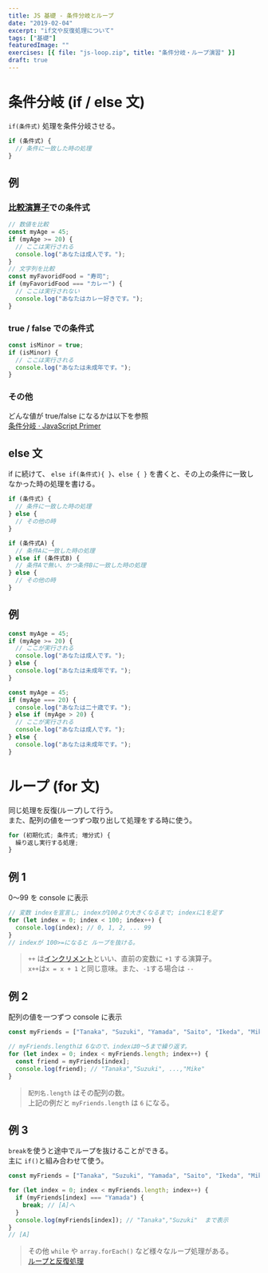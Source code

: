 ```yaml
---
title: JS 基礎 - 条件分岐とループ
date: "2019-02-04"
excerpt: "if文や反復処理について"
tags: ["基礎"]
featuredImage: ""
exercises: [{ file: "js-loop.zip", title: "条件分岐・ループ演習" }]
draft: true
---
```


# 条件分岐 (if / else 文)

`if(条件式)` 処理を条件分岐させる。

```js
if (条件式) {
  // 条件に一致した時の処理
}
```

## 例

### [比較演算子](http://localhost:8989/js-basic/02/#%E6%AF%94%E8%BC%83%E6%BC%94%E7%AE%97%E5%AD%90)での条件式

```js
// 数値を比較
const myAge = 45;
if (myAge >= 20) {
  // ここは実行される
  console.log("あなたは成人です。");
}
// 文字列を比較
const myFavoridFood = "寿司";
if (myFavoridFood === "カレー") {
  // ここは実行されない
  console.log("あなたはカレー好きです。");
}
```

### true / false での条件式

```js
const isMinor = true;
if (isMinor) {
  // ここは実行される
  console.log("あなたは未成年です。");
}
```

### その他

どんな値が true/false になるかは以下を参照  
[条件分岐 · JavaScript Primer](https://jsprimer.net/basic/condition/)

## else 文

if に続けて、 `else if(条件式){ }`、`else { }` を書くと、その上の条件に一致しなかった時の処理を書ける。

```js
if (条件式) {
  // 条件に一致した時の処理
} else {
  // その他の時
}
```

```js
if (条件式A) {
  // 条件Aに一致した時の処理
} else if (条件式B) {
  // 条件Aで無い、かつ条件Bに一致した時の処理
} else {
  // その他の時
}
```

## 例

```js
const myAge = 45;
if (myAge >= 20) {
  // ここが実行される
  console.log("あなたは成人です。");
} else {
  console.log("あなたは未成年です。");
}
```

```js
const myAge = 45;
if (myAge === 20) {
  console.log("あなたは二十歳です。");
} else if (myAge > 20) {
  // ここが実行される
  console.log("あなたは成人です。");
} else {
  console.log("あなたは未成年です。");
}
```

# ループ (for 文)

同じ処理を反復(ループ)して行う。  
また、配列の値を一つずつ取り出して処理をする時に使う。

```js
for (初期化式; 条件式; 増分式) {
  繰り返し実行する処理;
}
```

## 例 1

0〜99 を console に表示

```js
// 変数 indexを宣言し; indexが100より大きくなるまで; indexに1を足す
for (let index = 0; index < 100; index++) {
  console.log(index); // 0, 1, 2, ... 99
}
// indexが 100>=になると ループを抜ける。
```

> `++` は[インクリメント](https://jsprimer.net/basic/operator/#increment-operator)といい、直前の変数に `+1` する演算子。  
> `x++`は`x = x + 1` と同じ意味。また、`-1`する場合は `--`

## 例 2

配列の値を一つずつ console に表示

```js
const myFriends = ["Tanaka", "Suzuki", "Yamada", "Saito", "Ikeda", "Mike"];

// myFriends.lengthは 6なので、indexは0〜5まで繰り返す。
for (let index = 0; index < myFriends.length; index++) {
  const friend = myFriends[index];
  console.log(friend); // "Tanaka","Suzuki", ...,"Mike"
}
```

> `配列名.length` はその配列の数。  
> 上記の例だと `myFriends.length` は `6` になる。

## 例 3

`break`を使うと途中でループを抜けることができる。  
主に `if()`と組み合わせて使う。

```js
const myFriends = ["Tanaka", "Suzuki", "Yamada", "Saito", "Ikeda", "Mike"];

for (let index = 0; index < myFriends.length; index++) {
  if (myFriends[index] === "Yamada") {
    break; // [A]へ
  }
  console.log(myFriends[index]); // "Tanaka","Suzuki"  まで表示
}
// [A]
```

> その他 `while` や `array.forEach()` など様々なループ処理がある。  
> [ループと反復処理](https://jsprimer.net/basic/loop/)
